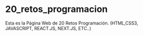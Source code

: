 # 20_retos_programacion
Esta es la Página Web de 20 Retos Programación. (HTML,CSS3, JAVASCRIPT, REACT.JS, NEXT.JS, ETC..)
